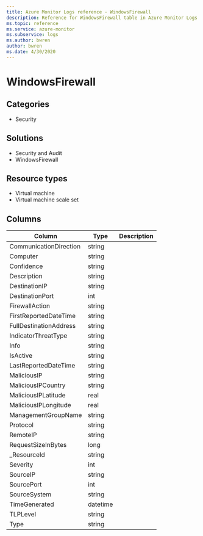 ```yaml
---
title: Azure Monitor Logs reference - WindowsFirewall
description: Reference for WindowsFirewall table in Azure Monitor Logs.
ms.topic: reference
ms.service: azure-monitor
ms.subservice: logs
ms.author: bwren
author: bwren
ms.date: 4/30/2020
---
```


# WindowsFirewall

 

## Categories

- Security
## Solutions

- Security and Audit
- WindowsFirewall
## Resource types

- Virtual machine
- Virtual machine scale set




## Columns

|Column|Type|Description|
|---|---|---|
|CommunicationDirection|string||
|Computer|string||
|Confidence|string||
|Description|string||
|DestinationIP|string||
|DestinationPort|int||
|FirewallAction|string||
|FirstReportedDateTime|string||
|FullDestinationAddress|string||
|IndicatorThreatType|string||
|Info|string||
|IsActive|string||
|LastReportedDateTime|string||
|MaliciousIP|string||
|MaliciousIPCountry|string||
|MaliciousIPLatitude|real||
|MaliciousIPLongitude|real||
|ManagementGroupName|string||
|Protocol|string||
|RemoteIP|string||
|RequestSizeInBytes|long||
|_ResourceId|string||
|Severity|int||
|SourceIP|string||
|SourcePort|int||
|SourceSystem|string||
|TimeGenerated|datetime||
|TLPLevel|string||
|Type|string||

